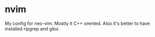 # nvim
My config for neo-vim. Mostly it C++ orented. Also it's better to have installed ripgrep and gitui.
